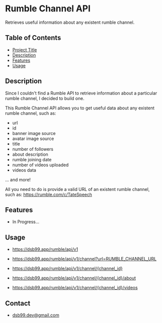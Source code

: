 # Rumble Channel API

Retrieves useful information about any existent rumble channel.

## Table of Contents

- [Project Title](#project-title)
- [Description](#description)
- [Features](#features)
- [Usage](#usage)

## Description

Since I couldn't find a Rumble API to retrieve information 
about a particular rumble channel, I decided to build one.

This Rumble Channel API allows you to get useful data about
any existent rumble channel, such as:

- url 
- id
- banner image source
- avatar image source
- title
- number of followers
- about description
- rumble joining date
- number of videos uploaded
- videos data

... and more!

All you need to do is provide a valid URL of an existent rumble
channel, such as: https://rumble.com/c/TateSpeech

## Features

- In Progress...

## Usage

- https://dsb99.app/rumble/api/v1

- https://dsb99.app/rumble/api/v1/channel?url=RUMBLE_CHANNEL_URL

- https://dsb99.app/rumble/api/v1/channel/{channel_id}

- https://dsb99.app/rumble/api/v1/channel/{channel_id}/about

- https://dsb99.app/rumble/api/v1/channel/{channel_id}/videos

## Contact

- dsb99.dev@gmail.com

